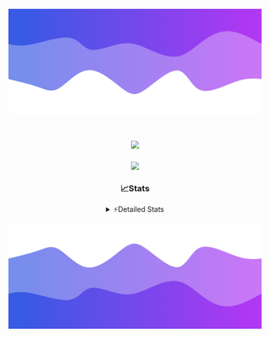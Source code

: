 ![Header](./header.png)
<div align="center">

<h1 align="center">
  <a href="https://git.io/typing-svg">
    <img src="https://readme-typing-svg.herokuapp.com/?lines=Hello,+There!+👋;This+is+chicho.;CEO+on+Hely+Development....;&center=true&size=25">
  </a>
</h1>
  
<p align="center">
  <img src="https://lanyard.cnrad.dev/api/852683595378196480" />
</p>

### 📈Stats
<details>
    <summary> ⚡Detailed Stats</summary>
    <br/>

<!--START_SECTION:waka-->
![Code Time](http://img.shields.io/badge/Code%20Time-283%20hrs%2040%20mins-blue)

![Profile Views](http://img.shields.io/badge/Profile%20Views-10-blue)

**🐱 My GitHub Data** 

> 📦 42.5 kB Used in GitHub's Storage 
 > 
> 🏆 22 Contributions in the Year 2023
 > 
> 🚫 Not Opted to Hire
 > 
> 📜 7 Public Repositories 
 > 
> 🔑 9 Private Repositories 
 > 
**I'm a Night 🦉** 

```text
🌞 Morning                15 commits          ██░░░░░░░░░░░░░░░░░░░░░░░   06.07 % 
🌆 Daytime                29 commits          ███░░░░░░░░░░░░░░░░░░░░░░   11.74 % 
🌃 Evening                119 commits         ████████████░░░░░░░░░░░░░   48.18 % 
🌙 Night                  84 commits          █████████░░░░░░░░░░░░░░░░   34.01 % 
```
📅 **I'm Most Productive on Tuesday** 

```text
Monday                   19 commits          ██░░░░░░░░░░░░░░░░░░░░░░░   07.69 % 
Tuesday                  54 commits          █████░░░░░░░░░░░░░░░░░░░░   21.86 % 
Wednesday                47 commits          █████░░░░░░░░░░░░░░░░░░░░   19.03 % 
Thursday                 26 commits          ███░░░░░░░░░░░░░░░░░░░░░░   10.53 % 
Friday                   33 commits          ███░░░░░░░░░░░░░░░░░░░░░░   13.36 % 
Saturday                 23 commits          ██░░░░░░░░░░░░░░░░░░░░░░░   09.31 % 
Sunday                   45 commits          █████░░░░░░░░░░░░░░░░░░░░   18.22 % 
```


📊 **This Week I Spent My Time On** 

```text
🕑︎ Time Zone: America/Argentina/Buenos_Aires

💬 Programming Languages: 
Python                   10 hrs 15 mins      ███████████████░░░░░░░░░░   60.80 % 
HTML                     5 hrs 23 mins       ████████░░░░░░░░░░░░░░░░░   31.97 % 
JavaScript               1 hr 8 mins         ██░░░░░░░░░░░░░░░░░░░░░░░   06.81 % 
Text                     4 mins              ░░░░░░░░░░░░░░░░░░░░░░░░░   00.42 % 

🔥 Editors: 
VS Code                  16 hrs 52 mins      █████████████████████████   100.00 % 

🐱‍💻 Projects: 
Unknown Project          10 hrs 38 mins      ████████████████░░░░░░░░░   63.12 % 
Coder                    3 hrs 37 mins       █████░░░░░░░░░░░░░░░░░░░░   21.49 % 
FivemStrings             1 hr 30 mins        ██░░░░░░░░░░░░░░░░░░░░░░░   08.91 % 
ocean-backend-v2         1 hr 5 mins         ██░░░░░░░░░░░░░░░░░░░░░░░   06.48 % 

💻 Operating System: 
Windows                  16 hrs 52 mins      █████████████████████████   100.00 % 
```

**I Mostly Code in JavaScript** 

```text
JavaScript               8 repos             █████████░░░░░░░░░░░░░░░░   34.78 % 
CSS                      4 repos             ████░░░░░░░░░░░░░░░░░░░░░   17.39 % 
HTML                     2 repos             ██░░░░░░░░░░░░░░░░░░░░░░░   08.70 % 
C#                       2 repos             ██░░░░░░░░░░░░░░░░░░░░░░░   08.70 % 
Batchfile                1 repo              █░░░░░░░░░░░░░░░░░░░░░░░░   04.35 % 
```




 Last Updated on 17/08/2023 18:14:27 UTC
<!--END_SECTION:waka-->
</details>

![Footer](./footer.png)
